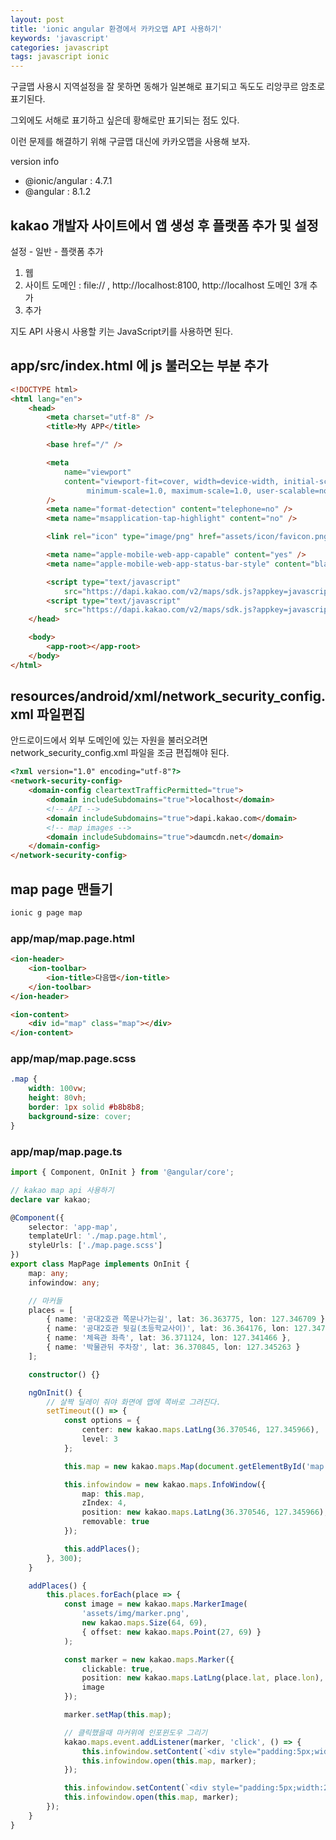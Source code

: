 ```yaml
---
layout: post
title: 'ionic angular 환경에서 카카오맵 API 사용하기'
keywords: 'javascript'
categories: javascript
tags: javascript ionic
---
```


구글맵 사용시 지역설정을 잘 못하면 동해가 일본해로 표기되고 독도도 리앙쿠르 암초로 표기된다.

그외에도 서해로 표기하고 싶은데 황해로만 표기되는 점도 있다.

이런 문제를 해결하기 위해 구글맵 대신에 카카오맵을 사용해 보자.

version info

-   @ionic/angular : 4.7.1
-   @angular : 8.1.2

<ins class="adsbygoogle"
     style="display:block; text-align:center;"
     data-ad-layout="in-article"
     data-ad-format="fluid"
     data-ad-client="ca-pub-7073298118440059"
     data-ad-slot="8400970402"></ins>

<script>
     (adsbygoogle = window.adsbygoogle || []).push({});
</script>

## kakao 개발자 사이트에서 앱 생성 후 플랫폼 추가 및 설정

설정 - 일반 - 플랫폼 추가

1. 웹
2. 사이트 도메인 : file:// , http://localhost:8100, http://localhost 도메인 3개 추가
3. 추가

지도 API 사용시 사용할 키는 JavaScript키를 사용하면 된다.

## app/src/index.html 에 js 불러오는 부분 추가

```html
<!DOCTYPE html>
<html lang="en">
    <head>
        <meta charset="utf-8" />
        <title>My APP</title>

        <base href="/" />

        <meta
            name="viewport"
            content="viewport-fit=cover, width=device-width, initial-scale=1.0,
                 minimum-scale=1.0, maximum-scale=1.0, user-scalable=no"
        />
        <meta name="format-detection" content="telephone=no" />
        <meta name="msapplication-tap-highlight" content="no" />

        <link rel="icon" type="image/png" href="assets/icon/favicon.png" />

        <meta name="apple-mobile-web-app-capable" content="yes" />
        <meta name="apple-mobile-web-app-status-bar-style" content="black" />

        <script type="text/javascript"
            src="https://dapi.kakao.com/v2/maps/sdk.js?appkey=javascript키"></script>
        <script type="text/javascript"
            src="https://dapi.kakao.com/v2/maps/sdk.js?appkey=javascript키&libraries=LIBRARY"></script>
    </head>

    <body>
        <app-root></app-root>
    </body>
</html>
```

## resources/android/xml/network_security_config.xml 파일편집

안드로이드에서 외부 도메인에 있는 자원을 불러오려면 network_security_config.xml 파일을 조금 편집해야 된다.

```html
<?xml version="1.0" encoding="utf-8"?>
<network-security-config>
    <domain-config cleartextTrafficPermitted="true">
        <domain includeSubdomains="true">localhost</domain>
        <!-- API -->
        <domain includeSubdomains="true">dapi.kakao.com</domain>
        <!-- map images -->
        <domain includeSubdomains="true">daumcdn.net</domain>
    </domain-config>
</network-security-config>
```

## map page 맨들기

```bash
ionic g page map
```

### app/map/map.page.html

```html
<ion-header>
    <ion-toolbar>
        <ion-title>다음맵</ion-title>
    </ion-toolbar>
</ion-header>

<ion-content>
    <div id="map" class="map"></div>
</ion-content>
```

### app/map/map.page.scss

```scss
.map {
    width: 100vw;
    height: 80vh;
    border: 1px solid #b8b8b8;
    background-size: cover;
}
```

### app/map/map.page.ts

```typescript
import { Component, OnInit } from '@angular/core';

// kakao map api 사용하기
declare var kakao;

@Component({
    selector: 'app-map',
    templateUrl: './map.page.html',
    styleUrls: ['./map.page.scss']
})
export class MapPage implements OnInit {
    map: any;
    infowindow: any;

    // 마커들
    places = [
        { name: '공대2호관 쪽문나가는길', lat: 36.363775, lon: 127.346709 },
        { name: '공대2호관 뒷길(초등학교사이)', lat: 36.364176, lon: 127.347213 },
        { name: '체육관 좌측', lat: 36.371124, lon: 127.341466 },
        { name: '박물관뒤 주차장', lat: 36.370845, lon: 127.345263 }
    ];

    constructor() {}

    ngOnInit() {
        // 살짝 딜레이 줘야 화면에 맵에 쪽바로 그려진다.
        setTimeout(() => {
            const options = {
                center: new kakao.maps.LatLng(36.370546, 127.345966),
                level: 3
            };

            this.map = new kakao.maps.Map(document.getElementById('map'), options);

            this.infowindow = new kakao.maps.InfoWindow({
                map: this.map,
                zIndex: 4,
                position: new kakao.maps.LatLng(36.370546, 127.345966),
                removable: true
            });

            this.addPlaces();
        }, 300);
    }

    addPlaces() {
        this.places.forEach(place => {
            const image = new kakao.maps.MarkerImage(
                'assets/img/marker.png',
                new kakao.maps.Size(64, 69),
                { offset: new kakao.maps.Point(27, 69) }
            );

            const marker = new kakao.maps.Marker({
                clickable: true,
                position: new kakao.maps.LatLng(place.lat, place.lon),
                image
            });

            marker.setMap(this.map);

            // 클릭했을때 마커위에 인포윈도우 그리기
            kakao.maps.event.addListener(marker, 'click', () => {
                this.infowindow.setContent(`<div style="padding:5px;width:250px;">${place.name}</div>`);
                this.infowindow.open(this.map, marker);
            });

            this.infowindow.setContent(`<div style="padding:5px;width:250px;">${place.name}</div>`);
            this.infowindow.open(this.map, marker);
        });
    }
}
```
